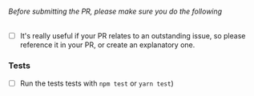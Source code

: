 

###### Before submitting the PR, please make sure you do the following
- [ ] It's really useful if your PR relates to an outstanding issue, so please reference it in your PR, or create an explanatory one.
### Tests
-  [ ] Run the tests tests with `npm test` or `yarn test`)
